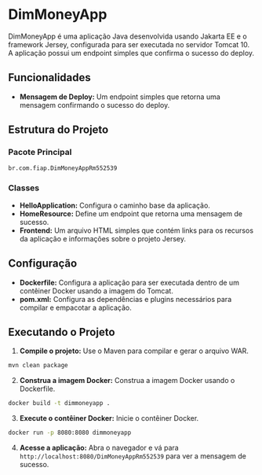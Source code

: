 # DimMoneyApp
DimMoneyApp é uma aplicação Java desenvolvida usando Jakarta EE e o framework Jersey, configurada para ser executada no servidor Tomcat 10. A aplicação possui um endpoint simples que confirma o sucesso do deploy.
## Funcionalidades
 - **Mensagem de Deploy:** Um endpoint simples que retorna uma mensagem confirmando o sucesso do deploy.
## Estrutura do Projeto
### Pacote Principal
`br.com.fiap.DimMoneyAppRm552539`
### Classes
 - **HelloApplication:** Configura o caminho base da aplicação.
 - **HomeResource:** Define um endpoint que retorna uma mensagem de sucesso.
 - **Frontend:** Um arquivo HTML simples que contém links para os recursos da aplicação e informações sobre o projeto Jersey.
## Configuração
- **Dockerfile:** Configura a aplicação para ser executada dentro de um contêiner Docker usando a imagem do Tomcat.
- **pom.xml:** Configura as dependências e plugins necessários para compilar e empacotar a aplicação.
## Executando o Projeto
1. **Compile o projeto:** Use o Maven para compilar e gerar o arquivo WAR.
```bash
mvn clean package
```
2. **Construa a imagem Docker:** Construa a imagem Docker usando o Dockerfile.
```bash
docker build -t dimmoneyapp .
```
3. **Execute o contêiner Docker:** Inicie o contêiner Docker.
```bash
docker run -p 8080:8080 dimmoneyapp
```
4. **Acesse a aplicação:** Abra o navegador e vá para `http://localhost:8080/DimMoneyAppRm552539` para ver a mensagem de sucesso.
